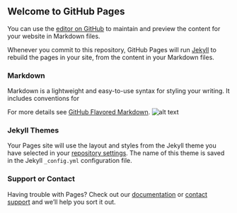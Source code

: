 ## Welcome to GitHub Pages

You can use the [editor on GitHub](https://github.com/omarsabounji3/IFT6266-Project/edit/master/README.md) to maintain and preview the content for your website in Markdown files.

Whenever you commit to this repository, GitHub Pages will run [Jekyll](https://jekyllrb.com/) to rebuild the pages in your site, from the content in your Markdown files.

### Markdown

Markdown is a lightweight and easy-to-use syntax for styling your writing. It includes conventions for

For more details see [GitHub Flavored Markdown](https://guides.github.com/features/mastering-markdown/).
![alt text](https://github.com/omarsabounji3/IFT6266-Project/blob/master/imagecaptionex.pngg)
### Jekyll Themes

Your Pages site will use the layout and styles from the Jekyll theme you have selected in your [repository settings](https://github.com/omarsabounji3/IFT6266-Project/settings). The name of this theme is saved in the Jekyll `_config.yml` configuration file.

### Support or Contact

Having trouble with Pages? Check out our [documentation](https://help.github.com/categories/github-pages-basics/) or [contact support](https://github.com/contact) and we’ll help you sort it out.
